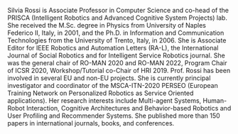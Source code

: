 Silvia Rossi is Associate Professor in Computer Science and co-head of the PRISCA (Intelligent Robotics and Advanced Cognitive System Projects) lab. She received the M.Sc. degree in Physics from University of Naples Federico II, Italy, in 2001, and the Ph.D. in Information and Communication Technologies from the University of Trento, Italy, in 2006. She is Associate Editor for IEEE Robotics and Automation Letters (RA-L), the International Journal of Social Robotics and for Intelligent Service Robotics journal. She was the general chair of RO-MAN 2020 and RO-MAN 2022, Program Chair of ICSR 2020, Workshop/Tutorial co-Chair of HRI 2019. Prof. Rossi has been involved in several EU and non-EU projects. She is currently principal investigator and coordinator of the MSCA-ITN-2020 PERSEO (European Training Network on Personalized Robotics as Service Oriented applications). Her research interests include Multi-agent Systems, Human-Robot Interaction, Cognitive Architectures and Behavior-based Robotics and User Profiling and Recommender Systems. She published more than 150 papers in international journals, books, and conferences. 
